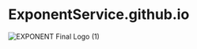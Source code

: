 # ExponentService.github.io
![EXPONENT Final Logo (1)](https://user-images.githubusercontent.com/111132700/184366108-a68dda6c-d8bd-4f8d-a6cd-6753ccea674a.jpg)

